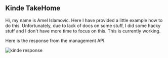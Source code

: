 ## Kinde TakeHome 

Hi, my name is Amel Islamovic. Here I have provided a little example how to do this. 
Unfortunately, due to lack of docs on some stuff, I did some hacky stuff and I don't have more time to focus on this.
This is currently working.

Here is the response from the management API. 

![kinde response](https://i.ibb.co/Vccrg67N/carbon.png)
